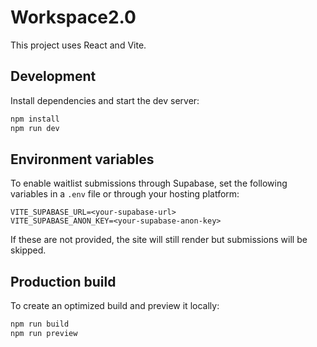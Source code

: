 # Workspace2.0

This project uses React and Vite.

## Development

Install dependencies and start the dev server:

```bash
npm install
npm run dev
```

## Environment variables

To enable waitlist submissions through Supabase, set the following variables in a `.env` file or through your hosting platform:

```
VITE_SUPABASE_URL=<your-supabase-url>
VITE_SUPABASE_ANON_KEY=<your-supabase-anon-key>
```

If these are not provided, the site will still render but submissions will be skipped.

## Production build

To create an optimized build and preview it locally:

```bash
npm run build
npm run preview
```

